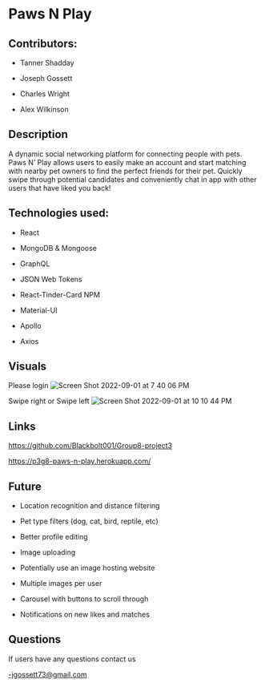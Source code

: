 # Paws N Play

## Contributors:

- Tanner Shadday

- Joseph Gossett

- Charles Wright

- Alex Wilkinson

## Description

A dynamic social networking platform for connecting people with pets.
Paws N’ Play allows users to easily make an account and start matching with nearby pet owners to find the perfect friends for their pet.
Quickly swipe through potential candidates and conveniently chat in app with other users that have liked you back! 

## Technologies used:

- React

- MongoDB & Mongoose

- GraphQL

- JSON Web Tokens

- React-Tinder-Card NPM

- Material-UI

- Apollo

- Axios


## Visuals

Please login 
![Screen Shot 2022-09-01 at 7 40 06 PM](https://user-images.githubusercontent.com/106899178/188044805-b30366b0-2aa1-4ff5-8d29-b19279b286fa.png)

Swipe right or Swipe left
![Screen Shot 2022-09-01 at 10 10 44 PM](https://user-images.githubusercontent.com/106899178/188044712-da2bf2fb-d3ae-4af9-84dc-6b31858d2377.png)

## Links

https://github.com/Blackbolt001/Group8-project3

https://p3g8-paws-n-play.herokuapp.com/

## Future

- Location recognition and distance filtering

- Pet type filters (dog, cat, bird, reptile, etc)

- Better profile editing

- Image uploading

- Potentially use an image hosting website

- Multiple images per user

- Carousel with buttons to scroll through

- Notifications on new likes and matches

## Questions

If users have any questions contact us 

-jgossett73@gmail.com
